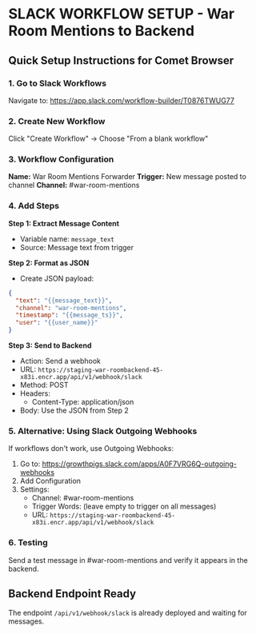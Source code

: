 # SLACK WORKFLOW SETUP - War Room Mentions to Backend

## Quick Setup Instructions for Comet Browser

### 1. Go to Slack Workflows
Navigate to: https://app.slack.com/workflow-builder/T0876TWUG77

### 2. Create New Workflow
Click "Create Workflow" → Choose "From a blank workflow"

### 3. Workflow Configuration

**Name:** War Room Mentions Forwarder
**Trigger:** New message posted to channel
**Channel:** #war-room-mentions

### 4. Add Steps

**Step 1: Extract Message Content**
- Variable name: `message_text`
- Source: Message text from trigger

**Step 2: Format as JSON**
- Create JSON payload:
```json
{
  "text": "{{message_text}}",
  "channel": "war-room-mentions",
  "timestamp": "{{message_ts}}",
  "user": "{{user_name}}"
}
```

**Step 3: Send to Backend**
- Action: Send a webhook
- URL: `https://staging-war-roombackend-45-x83i.encr.app/api/v1/webhook/slack`
- Method: POST
- Headers:
  - Content-Type: application/json
- Body: Use the JSON from Step 2

### 5. Alternative: Using Slack Outgoing Webhooks

If workflows don't work, use Outgoing Webhooks:

1. Go to: https://growthpigs.slack.com/apps/A0F7VRG6Q-outgoing-webhooks
2. Add Configuration
3. Settings:
   - Channel: #war-room-mentions
   - Trigger Words: (leave empty to trigger on all messages)
   - URL: `https://staging-war-roombackend-45-x83i.encr.app/api/v1/webhook/slack`

### 6. Testing
Send a test message in #war-room-mentions and verify it appears in the backend.

## Backend Endpoint Ready
The endpoint `/api/v1/webhook/slack` is already deployed and waiting for messages.